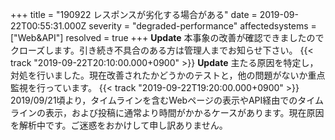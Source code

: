 +++
title = "190922 レスポンスが劣化する場合がある"
date = 2019-09-22T00:55:31.000Z
severity = "degraded-performance"
affectedsystems = ["Web&API"]
resolved = true
+++
**Update** 本事象の改善が確認できましたのでクローズします。引き続き不具合のある方は管理人までお知らせ下さい。 {{< track "2019-09-22T20:10:00.000+0900" >}}
**Update** 主たる原因を特定し，対処を行いました。現在改善されたかどうかのテストと，他の問題がないか重点監視を行っています。 {{< track "2019-09-22T19:20:00.000+0900" >}} 
2019/09/21頃より，タイムラインを含むWebページの表示やAPI経由でのタイムラインの表示，および投稿に通常より時間がかかるケースがあります。現在原因を解析中です。ご迷惑をおかけして申し訳ありません。
